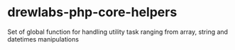 # drewlabs-php-core-helpers

Set of global function for handling utility task ranging from array, string and datetimes manipulations

